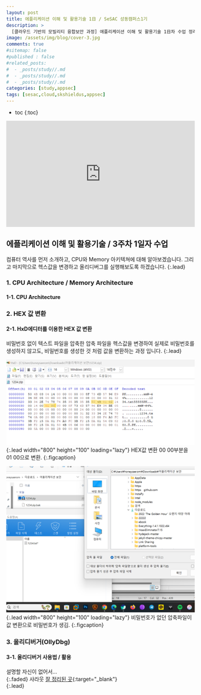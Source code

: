 ```yaml
---
layout: post
title: 에플리케이션 이해 및 활용기술 1日 / SeSAC 성동캠퍼스1기
description: >
  [클라우드 기반의 모빌리티 융합보안 과정] 에플리케이션 이해 및 활용기술 1日차 수업 정리한 내용입니다. 컴퓨터의 역사와 CPU 아키텍처, 올리디버그 등을 알아보겠습니다.
image: /assets/img/blog/cover-3.jpg
comments: true
#sitemap: false
#published : false
#related_posts:
#  - _posts/study//.md
#  - _posts/study//.md
#  - _posts/study//.md
categories: [study,appsec]
tags: [sesac,cloud,skshieldus,appsec]
---
```

* toc
{:toc}

<style>.embed-container { position: relative; padding-bottom: 56.25%; height: 0; overflow: hidden; max-width: 100%; } .embed-container iframe, .embed-container object, .embed-container embed { position: absolute; top: 0; left: 0; width: 100%; height: 100%; }</style><div class='embed-container'><iframe src='https://www.youtube.com/embed/svXlsnzTli0' frameborder='0' allowfullscreen></iframe></div>

## 에플리케이션 이해 및 활용기술 / 3주차 1일자 수업

컴퓨터 역사를 먼저 소개하고, CPU와 Memory 아키텍쳐에 대해 알아보겠습니다. 그리고 마지막으로 헥스값을 변경하고 올리디버그를 실행해보도록 하겠습니다.
{:.lead}

### 1. CPU Architecture / Memory Architecture

#### 1-1. CPU Architecture



### 2. HEX 값 변환

#### 2-1. HxD에디터를 이용한 HEX 값 변환

비밀번호 없이 텍스트 파일을 압축한 압축 파일을 헥스값을 변경하여 실제로 비밀번호를 생성하지 않고도, 비밀번호를 생성한 것 처럼 값을 변환하는 과정 입니다.
{:.lead} 

![appsec-1.png](/assets/img/docs/appsec/appsec-1.png){:.lead width="800" height="100" loading="lazy"}
HEX값 변환 00 00부분을 01 00으로 변환.
{:.figcaption}

![appsec-2.png](/assets/img/docs/appsec/appsec-2.png){:.lead width="800" height="100" loading="lazy"}
비밀번호가 없던 압축파일이 값 변환으로 비밀번호가 생김.
{:.figcaption}

### 3. 올리디버거(OllyDbg)

#### 3-1. 올리디버거 사용법 / 활용

설명할 자신이 없어서...<br>
{:.faded}
샤라웃 [잘 정리된 곳](https://warning0.tistory.com/entry/SeSAC-%EC%84%B1%EB%8F%99%EC%BA%A0%ED%8D%BC%EC%8A%A4-1%EA%B8%B0-%EC%95%A0%ED%94%8C%EB%A6%AC%EC%BC%80%EC%9D%B4%EC%85%98-%EC%9D%B4%ED%95%B4-%EB%B0%8F-%ED%99%9C%EC%9A%A9%EA%B8%B0%EC%88%A0){:target="_blank"}<br>
{:.lead}
